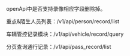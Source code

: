 openApi中是否支持录像相应字段删除掉。





重点&陌生人员列表：/v1/api/person/record/list

车辆管控记录模块：/v1/api/vehicle/record/query

分页查询通行记录：/v1/api/pass_record/list
